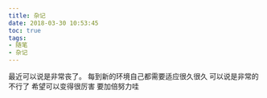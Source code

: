 ```yaml
---
title: 杂记
date: 2018-03-30 10:53:45
toc: true
tags:
- 随笔
- 杂记
---
```


  最近可以说是非常丧了。
  每到新的环境自己都需要适应很久很久 可以说是非常的不行了
  希望可以变得很厉害
  要加倍努力哇